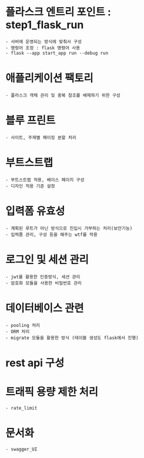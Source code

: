 # 플라스크 엔트리 포인트 : step1_flask_run
    - 서버에 운영되는 방식에 맞춰서 구성
    - 명렁어 조정 : flask 명령어 사용
    - flask --app start_app run --debug run

# 애플리케이션 팩토리
    - 플라스크 객체 관리 및 중복 참조를 배제하기 위한 구성

# 블루 프린트
    - 사이트, 주제별 페이징 분할 처리

# 부트스트랩
    - 부트스트랩 적용, 베이스 페이지 구성
    - 디자인 적용 기준 설정

# 입력폼 유효성
    - 계획된 루트가 아닌 방식으로 진입시 거부하는 처리(보안기능)
    - 입력폼 관리, 구성 등을 해주는 wtf를 적용

# 로그인 및 세션 관리
    - jwt를 활용한 인증방식, 세션 관리
    - 암호화 모듈을 사용한 비밀번호 관리

# 데이터베이스 관련
    - pooling 처리
    - ORM 처리
    - migrate 모듈을 활용한 방식 (테이블 생성도 flask에서 진행)

# rest api 구성

# 트래픽 용량 제한 처리
    - rate_limit

# 문서화
    - swagger_UI